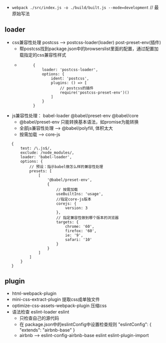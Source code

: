 
+ ``` webpack ./src/index.js -o ./build/built.js --mode=development ``` // 最原始写法

## loader
+ css兼容性处理 postcss --> postcss-loader(loader) post-preset-env(插件)
    - 帮postcss找到package.json中的browserslist里面的配置，通过配置加载指定的css兼容性样式
    - ```   
            {
                loader: 'postcss-loader',
                options: {
                    ident: 'postcss',
                    plugins: () => [
                        // postcss的插件
                        require('postcss-preset-env')()
                    ]
                }
            }
        ```
+ js兼容性处理： babel-loader @babel/preset-env @babel/core
    - @babel/preset-env 只能转换基本语法，如promise为能转换
    - 全部js兼容性处理 --> @babel/polyfill, 体积太大
    - 按需加载 --> core-js
 ```
    {
        test: /\.js$/,
        exclude: /node_modules/,
        loader: 'babel-loader',
        options: {
            // 预设：指示babel做怎么样的兼容性处理
            presets: [
                [
                    '@babel/preset-env',
                    {
                        // 按需加载
                        useBuiltIns: 'usage',
                        //指定core-js版本
                        corejs: {
                            version: 3
                        },
                        // 指定兼容性做到哪个版本的浏览器
                        targets: {
                            chrome: '60',
                            firefox: '60',
                            ie: '9',
                            safari: '10'
                        }
                    }
                ]
            ]
        }
    }
 ```
## plugin
+ html-webpack-plugin
+ mini-css-extract-plugin  提取css成单独文件
+ optimize-css-assets-webpack-plugin 压缩css
+ 语法检查 eslint-loader eslint
    - 只检查自己的源代码
    - 在 package.json中的eslintConfig中设置检查规则 "eslintConfig": {
      "extends": "airbnb-base"
  }
    - airbnb --> eslint-config-airbnb-base eslint eslint-plugin-import